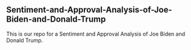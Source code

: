 ## Sentiment-and-Approval-Analysis-of-Joe-Biden-and-Donald-Trump
This is our repo for a Sentiment and Approval Analysis of Joe Biden and Donald Trump.
